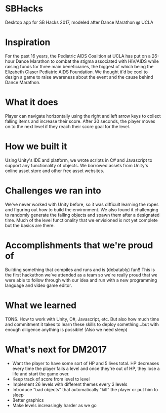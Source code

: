 # SBHacks
Desktop app for SB Hacks 2017, modeled after Dance Marathon @ UCLA

# Inspiration
For the past 16 years, the Pediatric AIDS Coalition at UCLA has put on a 26-hour Dance Marathon to combat the stigma associated with HIV/AIDS while raising funds for three main beneficiaries, the biggest of which being the Elizabeth Glaser Pediatric AIDS Foundation. We thought it'd be cool to design a game to raise awareness about the event and the cause behind Dance Marathon.

# What it does
Player can navigate horizontally using the right and left arrow keys to collect falling items and increase their score. After 30 seconds, the player moves on to the next level if they reach their score goal for the level.

# How we built it
Using Unity's IDE and platform, we wrote scripts in C# and Javascript to support any functionality of objects. We borrowed assets from Unity's online asset store and other free asset websites.

# Challenges we ran into
We've never worked with Unity before, so it was difficult learning the ropes and figuring out how to build the environment. We also found it challenging to randomly generate the falling objects and spawn them after a designated time. Much of the level functionality that we envisioned is not yet complete but the basics are there.

# Accomplishments that we're proud of
Building something that compiles and runs and is (debatably) fun!! This is the first hackathon we've attended as a team so we're really proud that we were able to follow through with our idea and run with a new programming language and video game editor.

# What we learned
TONS. How to work with Unity, C#, Javascript, etc. But also how much time and commitment it takes to learn these skills to deploy something...but with enough diligence anything is possible! (Also we need sleep)

# What's next for DM2017
- Want the player to have some sort of HP and 5 lives total. HP decreases every time the player fails a level and once they're out of HP, they lose a life and start the game over.
- Keep track of score from level to level
- Implement 26 levels with different themes every 3 levels
- Introduce "bad objects" that automatically "kill" the player or put him to sleep
- Better graphics
- Make levels increasingly harder as we go
